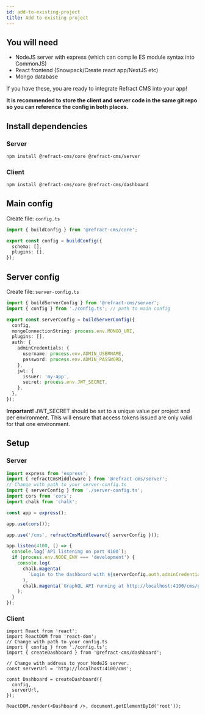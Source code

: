```yaml
---
id: add-to-existing-project
title: Add to existing project
---
```


## You will need

- NodeJS server with express (which can compile ES module syntax into CommonJS)
- React frontend (Snowpack/Create react app/NextJS etc)
- Mongo database

If you have these, you are ready to integrate Refract CMS into your app!

**It is recommended to store the client and server code in the same git repo so you can reference the config in both places.**

## Install dependencies

### Server

```bash
npm install @refract-cms/core @refract-cms/server
```

### Client

```bash
npm install @refract-cms/core @refract-cms/dashboard
```

## Main config

Create file: `config.ts`

```ts
import { buildConfig } from '@refract-cms/core';

export const config = buildConfig({
  schema: [],
  plugins: [],
});
```

## Server config

Create file: `server-config.ts`

```ts
import { buildServerConfig } from '@refract-cms/server';
import { config } from './config.ts'; // path to main config

export const serverConfig = buildServerConfig({
  config,
  mongoConnectionString: process.env.MONGO_URI,
  plugins: [],
  auth: {
    adminCredentials: {
      username: process.env.ADMIN_USERNAME,
      password: process.env.ADMIN_PASSWORD,
    },
    jwt: {
      issuer: 'my-app',
      secret: process.env.JWT_SECRET,
    },
  },
});
```

**Important!** JWT_SECRET should be set to a unique value per project and per environment. This will ensure that access tokens issued are only valid for that one environment.

## Setup

### Server

```ts
import express from 'express';
import { refractCmsMiddleware } from '@refract-cms/server';
// Change with path to your server-config.ts
import { serverConfig } from './server-config.ts';
import cors from 'cors';
import chalk from 'chalk';

const app = express();

app.use(cors());

app.use('/cms', refractCmsMiddleware({ serverConfig }));

app.listen(4100, () => {
  console.log(`API listening on port 4100`);
  if (process.env.NODE_ENV === 'development') {
    console.log(
      chalk.magenta(
        `Login to the dashboard with ${serverConfig.auth.adminCredentials.username} / ${serverConfig.auth.adminCredentials.password}`
      ),
      chalk.magenta(`GraphQL API running at http://localhost:4100/cms/graphql`)
    );
  }
});
```

### Client

```tsx
import React from 'react';
import ReactDOM from 'react-dom';
// Change with path to your config.ts
import { config } from './config.ts';
import { createDashboard } from '@refract-cms/dashboard';

// Change with address to your NodeJS server.
const serverUrl = 'http://localhost:4100/cms';

const Dashboard = createDashboard({
  config,
  serverUrl,
});

ReactDOM.render(<Dashboard />, document.getElementById('root'));
```
